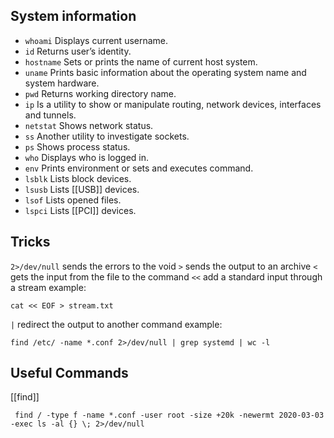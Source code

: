 ## System information
- `whoami` Displays current username.
- `id` Returns user’s identity.
- `hostname` Sets or prints the name of current host system.
- `uname` Prints basic information about the operating system name and system hardware.
- `pwd` Returns working directory name.
- `ip` Is a utility to show or manipulate routing, network devices, interfaces and tunnels.
- `netstat` Shows network status.
- `ss` Another utility to investigate sockets.
- `ps` Shows process status.
- `who` Displays who is logged in.
- `env` Prints environment or sets and executes command.
- `lsblk` Lists block devices.
- `lsusb` Lists [[USB]] devices.
- `lsof` Lists opened files.
- `lspci` Lists [[PCI]] devices.
## Tricks
`2>/dev/null` sends the errors to the void
`>` sends the output to an archive
`<` gets the input from the file to the command
`<<` add a standard input through a stream example:
```shell-session
cat << EOF > stream.txt
```
`|` redirect the output to another command example:
```shell-session
find /etc/ -name *.conf 2>/dev/null | grep systemd | wc -l
```
## Useful Commands
[[find]]
```shell-session
 find / -type f -name *.conf -user root -size +20k -newermt 2020-03-03 -exec ls -al {} \; 2>/dev/null
```

